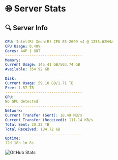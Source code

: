 # 🌐 Server Stats
## 🔍 Server Info
```yaml
CPU: Intel(R) Xeon(R) CPU E5-2699 v4 @ 1255.62MHz
CPU Usage: 0.40%
Cores: 44P | 88T
-----------------------------------
Memory:
Current Usage: 145.41 GB/503.74 GB
Available: 354.92 GB
-----------------------------------
Disk:
Current Usage: 59.10 GB/1.71 TB
Free: 1.57 TB
-----------------------------------
GPU:
No GPU detected
-----------------------------------
Network:
Current Transfer (Sent): 18.49 MB/s
Current Transfer (Received): 111.14 KB/s
Total Sent: 20.22 TB
Total Received: 184.72 GB
-----------------------------------
Uptime:
12d 18h 1m 8s
```
![GitHub Stats](https://img.shields.io/badge/Updated-2025-03-20_15:23:57-blue)